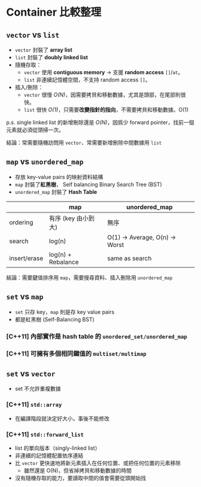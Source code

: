 # Container 比較整理

## `vector` vs `list`

- `vector` 封裝了 **array list**
- `list` 封裝了 **doubly linked list**
- 隨機存取：
  - `vector` 使用 **contiguous memory** -> 支援 **random access** `[]`/`at`。
  - `list` 非連續記憶體空間，不支持 random access `[]`。
- 插入/刪除：
  - `vector` 很慢 _O(N)_，因需要拷貝和移動數據，尤其是頭部，在尾部則很快。
  - `list` 很快 _O(1)_，只需要**改變指針的指向**，不需要拷貝和移動數據。O(1)

p.s. single linked list 的新增刪除還是 _O(N)_，因爲少 forward pointer，找前一個元素就必須從頭掃一次。

結論：常需要隨機訪問用 `vector`、常需要新增刪除中間數據用 `list`

## `map` vs `unordered_map`

- 存放 key-value pairs 的映射資料結構
- `map` 封裝了**紅黑樹**， Self balancing Binary Search Tree (BST)
- `unordered_map` 封裝了 **Hash Table**

|              | map                 | unordered_map                  |
| ------------ | ------------------- | ------------------------------ |
| ordering     | 有序 (key 由小到大) | 無序                           |
| search       | log(n)              | O(1) -> Average, O(n) -> Worst |
| insert/erase | log(n) + Rebalance  | same as search                 |

結論：需要鍵值排序用 `map`，需要搜尋資料、插入刪除用 `unordered_map`

## `set` vs `map`

- `set` 只存 key，`map` 則是存 key value pairs
- 都是紅黑樹 (Self-Balancing BST)

### [C++11] 內部實作是 hash table 的 `unordered_set/unordered_map`

### [C++11] 可擁有多個相同鍵值的 `multiset/multimap`

## `set` vs `vector`

- set 不允許重複數據

### [C++11] `std::array`

- 在編譯階段就決定好大小，事後不能修改

### [C++11] `std::forward_list`

- list 的單向版本（singly-linked list）
- 非連續的記憶體配置依序連結
- 比 `vector` 更快速地將新元素插入在任何位置、或把任何位置的元素移除
  - 雖然還是 O(N)，但省掉拷貝和移動數據的時間
- 沒有隨機存取的能力，要讀取中間的值會需要從頭開始找
